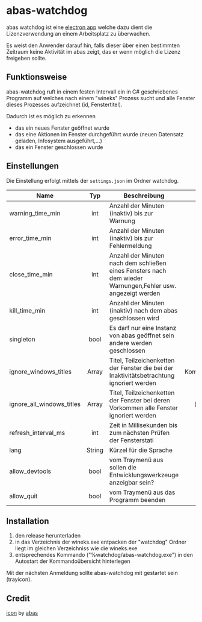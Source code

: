 
# abas-watchdog

abas watchdog ist eine [electron app](https://electron.atom.io/) welche
dazu dient die Lizenzverwendung an einem Arbeitsplatz zu überwachen.

Es weist den Anwender darauf hin, falls dieser über einen bestimmten Zeitraum keine Aktivität im abas zeigt,
das er wenn möglich die Lizenz freigeben sollte.

## Funktionsweise

abas-watchdog ruft in einem festen Intervall ein in C# geschriebenes Programm auf
welches nach einem "wineks" Prozess sucht und alle Fenster dieses Prozesses
aufzeichnet (id, Fenstertitel).

Dadurch ist es möglich zu erkennen
- das ein neues Fenster geöffnet wurde
- das eine Aktionen im Fenster durchgeführt wurde (neuen Datensatz geladen, Infosystem ausgeführt,...)
- das ein Fenster geschlossen wurde

## Einstellungen

Die Einstellung erfolgt mittels der `settings.json` im Ordner watchdog.

| Name                      |   Typ  | Beschreibung                                                                                                | Standardwert                               |
|---------------------------|:------:|-------------------------------------------------------------------------------------------------------------|:------------------------------------------:|
| warning_time_min          |   int  | Anzahl der Minuten (inaktiv) bis zur Warnung                                                                |                       10                   |
| error_time_min            |   int  | Anzahl der Minuten (inaktiv) bis zur Fehlermeldung                                                          |                       15                   |
| close_time_min            |   int  | Anzahl der Minuten nach dem schließen eines Fensters nach dem wieder Warnungen,Fehler usw. angezeigt werden |                        1                   |
| kill_time_min             |   int  | Anzahl der Minuten (inaktiv) nach dem abas geschlossen wird                                                 |                        0                   |
| singleton                 |  bool  | Es darf nur eine Instanz von abas geöffnet sein andere werden geschlossen                                   |                      false                 |
| ignore_windows_titles     |  Array | Titel, Teilzeichenketten der Fenster die bei der Inaktivitätsbetrachtung ignoriert werden                   | ["abas ERP Kommandoübersicht", "abas ERP"] |
| ignore_all_windows_titles |  Array | Titel, Teilzeichenketten der Fenster bei deren Vorkommen alle Fenster ignoriert werden                      |                ["bitte warten"]            |
| refresh_interval_ms       |   int  | Zeit in Millisekunden bis zum nächsten Prüfen der Fensterstati                                              |                    500                     |
| lang                      | String | Kürzel für die Sprache                                                                                      |                     de                     |
| allow_devtools            |  bool  | vom Traymenü aus sollen die Entwicklungswerkzeuge anzeigbar sein?                                           |                     false                  |
| allow_quit                |  bool  | vom Traymenü aus das Programm beenden                                                                       |                     true                   |

## Installation

1. den release herunterladen
2. in das Verzeichnis der wineks.exe entpacken der "watchdog" Ordner liegt im gleichen Verzeichniss wie die wineks.exe
3. entsprechendes Kommando ("%watchdog/abas-watchdog.exe") in den Autostart der Kommandoübersicht hinterlegen

Mit der nächsten Anmeldung sollte abas-watchdog mit gestartet sein (trayicon).

## Credit

[icon](https://github.com/mrothenbuecher/abas-watchdog/blob/master/images/abas.png) by [abas](http://abas-erp.com/)
